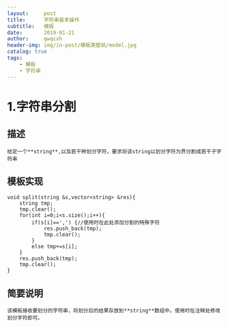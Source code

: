 ```yaml
---
layout:     post
title:      字符串基本操作
subtitle:   模板
date:       2019-01-21
author:     qwqcxh
header-img: img/in-post/模板类壁纸/model.jpg
catalog: true
tags:
    - 模板
    - 字符串
---
```


# 1.字符串分割

## 描述

    给定一个**string**,以及若干种划分字符，要求将该string以划分字符为界分割成若干子字符串

## 模板实现

```
void split(string &s,vector<string> &res){
    string tmp;
    tmp.clear();
    for(int i=0;i<s.size();i++){
        if(s[i]==',') {//使用时在此处添加分割的特殊字符
            res.push_back(tmp);
            tmp.clear();
        }
        else tmp+=s[i];
    }
    res.push_back(tmp);
    tmp.clear();
}
```

## 简要说明

    该模板接收要划分的字符串，将划分后的结果存放到**string**数组中。使用时在注释处修改划分字符即可。
